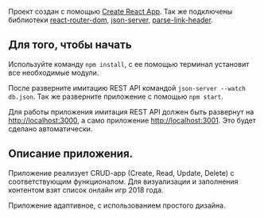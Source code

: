 Проект создан с помощью [Create React App](https://github.com/facebook/create-react-app).
Так же подключены библиотеки [react-router-dom](https://reacttraining.com/react-router/web/guides/quick-start), [json-server](https://github.com/typicode/json-server#paginate), [parse-link-header](https://github.com/thlorenz/parse-link-header).

## Для того, чтобы начать

Используйте команду `npm install`, с ее помощью терминал установит все необходимые модули.

После разверните имитацию REST API командой `json-server --watch db.json`.
Так же разверните приложение с помощью `npm start`.

Для работы приложения имитация REST API должен быть развернут на [http://localhost:3000](http://localhost:3000), а само приложение [http://localhost:3001](http://localhost:3001).
Это будет сделано автоматически.

## Описание приложения.

Приложение реализует CRUD-app (Create, Read, Update, Delete) с соответствующим функционалом.
Для визуализации и заполнения контентом взят список онлайн игр 2018 года.

Приложение адаптивное, с использованием простого дизайна.
